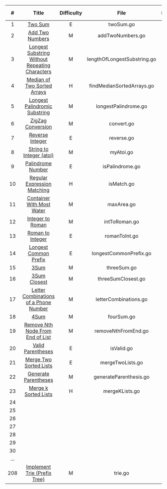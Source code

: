 |  #   |                            Title                             | Difficulty | File | Status | Tag  | Key Points |
| :--: | :----------------------------------------------------------: | :--------: | :--: | :----: | :--: | :--------: |
|  1   |      [ Two Sum](https://leetcode.com/problems/two-sum)       |     E      | twoSum.go |   1    | J | hash |
|  2   | [Add Two Numbers](https://leetcode.com/problems/add-two-numbers) |     M      | addTwoNumbers.go |   1    |      |            |
|  3   | [ Longest Substring Without Repeating Characters](https://leetcode.com/problems/longest-substring-without-repeating-characters) |     M      | lengthOfLongestSubstring.go |   1    |  *  | slide window |
|  4   | [Median of Two Sorted Arrays](https://leetcode.com/problems/median-of-two-sorted-arrays) |     H      | findMedianSortedArrays.go |   1    |  **  | binary |
|  5   | [Longest Palindromic Substring](https://leetcode.com/problems/longest-palindromic-substring) |     M      | longestPalindrome.go |   1    |  **  |  |
|  6   | [ZigZag Conversion](https://leetcode.com/problems/zigzag-conversion) |     M      | convert.go |   1    |  *  |            |
|  7   | [ Reverse Integer](https://leetcode.com/problems/reverse-integer) |     E      | reverse.go |   1    |      |            |
|  8   | [String to Integer (atoi)](https://leetcode.com/problems/string-to-integer-atoi) |     M      | myAtoi.go |   1    |      |            |
|  9   | [Palindrome Number](https://leetcode.com/problems/palindrome-number) |     E      | isPalindrome.go |   1    |  *  |            |
|  10  | [Regular Expression Matching](https://leetcode.com/problems/regular-expression-matching) | H | isMatch.go | 1 | * | dp |
|  11  | [ Container With Most Water](https://leetcode.com/problems/container-with-most-water) |     M      |         maxArea.go          |   1    |  J   | 2pointers |
|  12  | [Integer to Roman](https://leetcode.com/problems/integer-to-roman) |     M      |        intToRoman.go        |   1    |      |            |
|  13  | [Roman to Integer](https://leetcode.com/problems/roman-to-integer) |     E      |        romanToInt.go        |   1    |      |            |
|  14  | [Longest Common Prefix](https://leetcode.com/problems/longest-common-prefix) |     E      |   longestCommonPrefix.go    |   1    |  | 208.Trie |
|  15  | [3Sum](https://leetcode.com/problems/3sum) | M | threeSum.go | 1 | * | 2pointers |
|  16  | [3Sum Closest](https://leetcode.com/problems/3sum-closest) | M | threeSumClosest.go | 1 |      |  |
|  17  | [Letter Combinations of a Phone Number](https://leetcode.com/problems/letter-combinations-of-a-phone-number) | M | letterCombinations.go | 1 |      | backtrack |
|  18  | [4Sum](https://leetcode.com/problems/4sum) | M | fourSum.go | 1 | * |  |
|  19  | [Remove Nth Node From End of List](https://leetcode.com/problems/remove-nth-node-from-end-of-list) | M | removeNthFromEnd.go | 1 |      | 2pointers |
|  20  | [Valid Parentheses](https://leetcode.com/problems/valid-parentheses) | E | isValid.go | 1 |      | stack |
|  21  | [Merge Two Sorted Lists](https://leetcode.com/problems/merge-two-sorted-lists) | E | mergeTwoLists.go | 1 |      |            |
|  22  | [Generate Parentheses](https://leetcode.com/problems/generate-parentheses) | M | generateParenthesis.go | 1 |  | backtrack |
|  23  | [Merge k Sorted Lists](https://leetcode.com/problems/merge-k-sorted-lists) | H | mergeKLists.go | 1 |      |            |
|  24  |                                                              |            |                             |        |      |            |
|  25  |                                                              |            |                             |        |      |            |
|  26  |                                                              |            |                             |        |      |            |
|  27  |                                                              |            |                             |        |      |            |
|  28  |                                                              |            |                             |        |      |            |
|  29  |                                                              |            |                             |        |      |            |
|  30  |                                                              |            |                             |        |      |            |
|  ...  |                                                              |            |                             |        |      |            |
|  208  | [Implement Trie (Prefix Tree)](https://leetcode.com/problems/implement-trie-prefix-tree) | M | trie.go | 1 |      |            |

